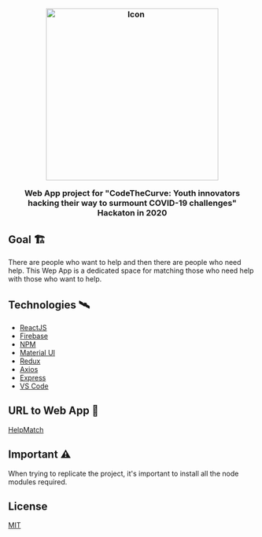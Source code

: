 <h3 align="center">
  <img width="350" src="https://cdn.discordapp.com/attachments/701905651198328902/704098729929605142/logo_health_match12.png" alt="Icon" />
  
  Web App project for "CodeTheCurve: Youth innovators hacking their way to surmount COVID-19 challenges" Hackaton in 2020
</h3>

## Goal :building_construction:
There are people who want to help and then there are people who need help. This Wep App is a dedicated space for matching those who need help with those who want to help.

## Technologies :artificial_satellite:
- [ReactJS](https://reactjs.org/)
- [Firebase](https://firebase.google.com/)
- [NPM](https://www.npmjs.com/)
- [Material UI](https://material-ui.com/)
- [Redux](https://redux.js.org/)
- [Axios](https://github.com/axios/axios)
- [Express](https://expressjs.com/)
- [VS Code](https://code.visualstudio.com/) 


## URL to Web App :link:
[HelpMatch](https://helpmatch-e84e2.web.app/)


## Important :warning:
When trying to replicate the project, it's important to install all the node modules required.

## License
[MIT](https://choosealicense.com/licenses/mit/)
